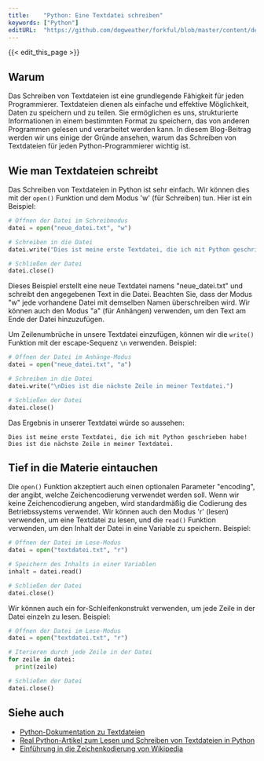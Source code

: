 ```yaml
---
title:    "Python: Eine Textdatei schreiben"
keywords: ["Python"]
editURL:  "https://github.com/dogweather/forkful/blob/master/content/de/python/writing-a-text-file.md"
---
```


{{< edit_this_page >}}

## Warum

Das Schreiben von Textdateien ist eine grundlegende Fähigkeit für jeden Programmierer. Textdateien dienen als einfache und effektive Möglichkeit, Daten zu speichern und zu teilen. Sie ermöglichen es uns, strukturierte Informationen in einem bestimmten Format zu speichern, das von anderen Programmen gelesen und verarbeitet werden kann. In diesem Blog-Beitrag werden wir uns einige der Gründe ansehen, warum das Schreiben von Textdateien für jeden Python-Programmierer wichtig ist.

## Wie man Textdateien schreibt

Das Schreiben von Textdateien in Python ist sehr einfach. Wir können dies mit der `open()` Funktion und dem Modus 'w' (für Schreiben) tun. Hier ist ein Beispiel:

```Python
# Öffnen der Datei im Schreibmodus
datei = open("neue_datei.txt", "w")

# Schreiben in die Datei
datei.write("Dies ist meine erste Textdatei, die ich mit Python geschrieben habe!")

# Schließen der Datei
datei.close()
```

Dieses Beispiel erstellt eine neue Textdatei namens "neue_datei.txt" und schreibt den angegebenen Text in die Datei. Beachten Sie, dass der Modus "w" jede vorhandene Datei mit demselben Namen überschreiben wird. Wir können auch den Modus "a" (für Anhängen) verwenden, um den Text am Ende der Datei hinzuzufügen.

Um Zeilenumbrüche in unsere Textdatei einzufügen, können wir die `write()` Funktion mit der escape-Sequenz `\n` verwenden. Beispiel:

```Python
# Öffnen der Datei im Anhänge-Modus
datei = open("neue_datei.txt", "a")

# Schreiben in die Datei
datei.write("\nDies ist die nächste Zeile in meiner Textdatei.")

# Schließen der Datei
datei.close()
```

Das Ergebnis in unserer Textdatei würde so aussehen:

```
Dies ist meine erste Textdatei, die ich mit Python geschrieben habe!
Dies ist die nächste Zeile in meiner Textdatei.
```

## Tief in die Materie eintauchen

Die `open()` Funktion akzeptiert auch einen optionalen Parameter "encoding", der angibt, welche Zeichencodierung verwendet werden soll. Wenn wir keine Zeichencodierung angeben, wird standardmäßig die Codierung des Betriebssystems verwendet. Wir können auch den Modus 'r' (lesen) verwenden, um eine Textdatei zu lesen, und die `read()` Funktion verwenden, um den Inhalt der Datei in eine Variable zu speichern. Beispiel:

```Python
# Öffnen der Datei im Lese-Modus
datei = open("textdatei.txt", "r")

# Speichern des Inhalts in einer Variablen
inhalt = datei.read()

# Schließen der Datei
datei.close()
```

Wir können auch ein for-Schleifenkonstrukt verwenden, um jede Zeile in der Datei einzeln zu lesen. Beispiel:

```Python
# Öffnen der Datei im Lese-Modus
datei = open("textdatei.txt", "r")

# Iterieren durch jede Zeile in der Datei
for zeile in datei:
  print(zeile)

# Schließen der Datei
datei.close()
```

## Siehe auch

- [Python-Dokumentation zu Textdateien](https://docs.python.org/de/3/tutorial/inputoutput.html#reading-and-writing-files)
- [Real Python-Artikel zum Lesen und Schreiben von Textdateien in Python](https://realpython.com/read-write-files-python/)
- [Einführung in die Zeichenkodierung von Wikipedia](https://de.wikipedia.org/wiki/Zeichenkodierung)